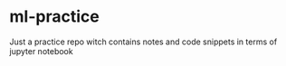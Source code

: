 # ml-practice
Just a practice repo witch contains notes and code snippets in terms of jupyter notebook
